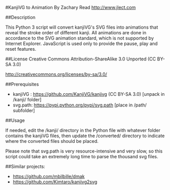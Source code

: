 #KanjiVG to Animation
By Zachary Read
http://www.jlect.com


##Description

This Python 3 script will convert kanjiVG's SVG files into animations that reveal the stroke order of different kanji. All animations are done in accordance to the SVG animation standard, which is not supported by Internet Explorer. JavaScript is used only to provide the pause, play and reset features.

##License
Creative Commons Attribution-ShareAlike 3.0 Unported (CC BY-SA 3.0)

http://creativecommons.org/licenses/by-sa/3.0/

##Prerequisites

* kanjiVG :  https://github.com/KanjiVG/kanjivg (CC BY-SA 3.0) [unpack in /kanji/ folder]
* svg.path:  https://pypi.python.org/pypi/svg.path [place in /path/ subfolder]

##Usage

If needed, edit the /kanji/ directory in the Python file with whatever folder contains the kanjiVG files, then update the /converted/ directory to indicate where the converted files should be placed.

Please note that svg.path is very resource-intensive and very slow, so this script could take an extremely long time to parse the thousand svg files.

##Similar projects:

* https://github.com/mbilbille/dmak
* https://github.com/Kimtaro/kanjivg2svg
